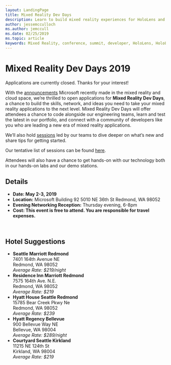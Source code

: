 ```yaml
---
layout: LandingPage
title: Mixed Reality Dev Days
description: Learn to build mixed reality experiences for HoloLens and immersive headsets.
author: jessemcculloch 
ms.author: jemccull
ms.date: 02/25/2019
ms.topic: article
keywords: Mixed Reality, conference, summit, developer, HoloLens, HoloLens 2, Kinect
---
```


# Mixed Reality Dev Days 2019

Applications are currently closed. Thanks for your interest!

With the [announcements](https://blogs.microsoft.com/blog/2019/02/24/microsoft-at-mwc-barcelona-introducing-microsoft-hololens-2/) Microsoft recently made in the mixed reality and cloud space, we’re thrilled to open applications for **Mixed Reality Dev Days**, a chance to build the skills, network, and ideas you need to take your mixed reality applications to the next level. Mixed Reality Dev Days will offer attendees a chance to code alongside our engineering teams, learn and test the latest in our portfolio, and connect with a community of developers like you who are leading a new era of mixed reality applications.  </br>

We’ll also hold [sessions](mr-dev-days-sessions.md) led by our teams to dive deeper on what’s new and share tips for getting started. </br>

Our tentative list of sessions can be found [here](mr-dev-days-sessions.md).

Attendees will also have a chance to get hands-on with our technology both in our hands-on labs and our demo stations.
</br>

## Details

*	**Date: May 2-3, 2019**
* **Location:**
Microsoft Building 92
5010 NE 36th St 
Redmond, WA 98052
* **Evening Networking Reception:**
Thursday evening, 6-8pm
* **Cost: This event is free to attend. You are responsible for travel expenses.**


</br>

## Hotel Suggestions

* **Seattle Marriott Redmond**</br>
  7401 164th Avenue NE</br>
  Redmond, WA 98052</br>
  _Average Rate: $219/night_
* **Residence Inn Marriott Redmond**</br>
  7575 164th Ave. N.E.</br>
  Redmond, WA 98052</br>
  _Average Rate: $219_
* **Hyatt House Seattle Redmond**</br>
  15785 Bear Creek Pkwy Ne</br>
  Redmond, WA 98052</br>
  _Average Rate: $239_
* **Hyatt Regency Bellevue**</br>
  900 Bellevue Way NE</br>
  Bellevue, WA 98004</br>
  _Average Rate: $289/night_
* **Courtyard Seattle Kirkland**</br>
  11215 NE 124th St</br>
  Kirkland, WA 98004</br>
  _Average Rate: $219_
